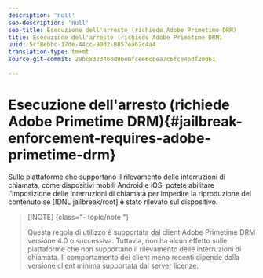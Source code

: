 ```yaml
---
description: 'null'
seo-description: 'null'
seo-title: Esecuzione dell'arresto (richiede Adobe Primetime DRM)
title: Esecuzione dell'arresto (richiede Adobe Primetime DRM)
uuid: 5cf8ebbc-17de-44cc-90d2-0857ea62c4a4
translation-type: tm+mt
source-git-commit: 29bc8323460d9be0fce66cbea7c6fce46df20d61

---
```



# Esecuzione dell&#39;arresto (richiede Adobe Primetime DRM){#jailbreak-enforcement-requires-adobe-primetime-drm}

Sulle piattaforme che supportano il rilevamento delle interruzioni di chiamata, come dispositivi mobili Android e iOS, potete abilitare l&#39;imposizione delle interruzioni di chiamata per impedire la riproduzione del contenuto se [!DNL jailbreak/root] è stato rilevato sul dispositivo.

>[!NOTE] {class=&quot;- topic/note &quot;}
>
>Questa regola di utilizzo è supportata dal client Adobe Primetime DRM versione 4.0 o successiva. Tuttavia, non ha alcun effetto sulle piattaforme che non supportano il rilevamento delle interruzioni di chiamata. Il comportamento dei client meno recenti dipende dalla versione client minima supportata dal server licenze.

